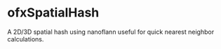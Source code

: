 ofxSpatialHash
==============

A 2D/3D spatial hash using nanoflann useful for quick nearest neighbor calculations.
